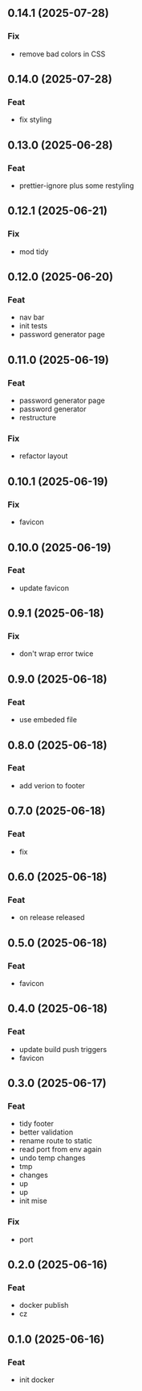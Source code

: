 ## 0.14.1 (2025-07-28)

### Fix

- remove bad colors in CSS

## 0.14.0 (2025-07-28)

### Feat

- fix styling

## 0.13.0 (2025-06-28)

### Feat

- prettier-ignore plus some restyling

## 0.12.1 (2025-06-21)

### Fix

- mod tidy

## 0.12.0 (2025-06-20)

### Feat

- nav bar
- init tests
- password generator page

## 0.11.0 (2025-06-19)

### Feat

- password generator page
- password generator
- restructure

### Fix

- refactor layout

## 0.10.1 (2025-06-19)

### Fix

- favicon

## 0.10.0 (2025-06-19)

### Feat

- update favicon

## 0.9.1 (2025-06-18)

### Fix

- don't wrap error twice

## 0.9.0 (2025-06-18)

### Feat

- use embeded file

## 0.8.0 (2025-06-18)

### Feat

- add verion to footer

## 0.7.0 (2025-06-18)

### Feat

- fix

## 0.6.0 (2025-06-18)

### Feat

- on release released

## 0.5.0 (2025-06-18)

### Feat

- favicon

## 0.4.0 (2025-06-18)

### Feat

- update build push triggers
- favicon

## 0.3.0 (2025-06-17)

### Feat

- tidy footer
- better validation
- rename route to static
- read port from env again
- undo temp changes
- tmp
- changes
- up
- up
- init mise

### Fix

- port

## 0.2.0 (2025-06-16)

### Feat

- docker publish
- cz

## 0.1.0 (2025-06-16)

### Feat

- init docker
